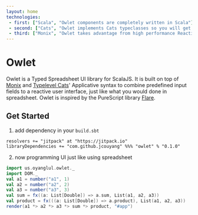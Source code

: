 ```yaml
---
layout: home
technologies:
 - first: ["Scala", "Owlet components are completely written in Scala"]
 - second: ["Cats", "Owlet implements Cats typeclasses so you will get awesome cats syntax"]
 - third: ["Monix", "Owlet takes advantage from high performance Reactive lib Monix to build reactive UI component"]
---
```


# Owlet

Owlet is a Typed Spreadsheet UI library for ScalaJS. It is built on top of [Monix](https://monix.io/) and [Typelevel Cats](https://typelevel.org/cats/)' Applicative syntax to combine predefined input fields to a reactive user interface, just like what you would done in spreadsheet. Owlet is inspired by the PureScript library [Flare](https://github.com/sharkdp/purescript-flare).

## Get Started

1. add dependency in your `build.sbt`
```
resolvers += "jitpack" at "https://jitpack.io"
libraryDependencies += "com.github.jcouyang" %%% "owlet" % "0.1.0"
```

2. now programming UI just like using spreadsheet
```scala
import us.oyanglul.owlet._
import DOM._
val a1 = number("a1", 1)
val a2 = number("a2", 2)
val a3 = number("a3", 3)
val sum = fx((a: List[Double]) => a.sum, List(a1, a2, a3))
val product = fx(((a: List[Double]) => a.product), List(a1, a2, a3))
render(a1 *> a2 *> a3 *> sum *> product, "#app")
```
